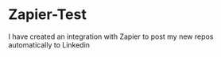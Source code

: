 # Zapier-Test
I have created an integration with Zapier to post my new repos automatically to Linkedin
